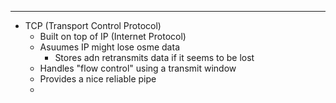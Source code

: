 

--- 

- TCP (Transport Control Protocol)
	- Built on top of IP (Internet Protocol)
	- Asuumes IP might lose osme data
		- Stores adn retransmits data if it seems to be lost
	- Handles "flow control" using a transmit window
	- Provides a nice reliable pipe 
	- 
